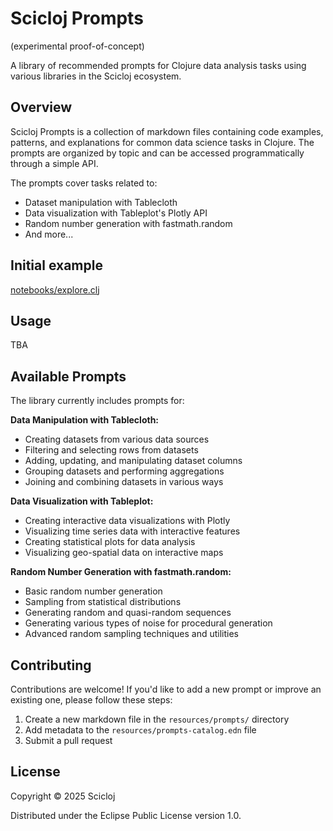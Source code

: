 # Scicloj Prompts

(experimental proof-of-concept)

A library of recommended prompts for Clojure data analysis tasks using various libraries in the Scicloj ecosystem.

## Overview

Scicloj Prompts is a collection of markdown files containing code examples, patterns, and explanations for common data science tasks in Clojure. The prompts are organized by topic and can be accessed programmatically through a simple API.

The prompts cover tasks related to:
- Dataset manipulation with Tablecloth
- Data visualization with Tableplot's Plotly API
- Random number generation with fastmath.random
- And more...

## Initial example

[notebooks/explore.clj](notebooks/explore.clj)


## Usage
TBA

## Available Prompts

The library currently includes prompts for:

**Data Manipulation with Tablecloth:**
- Creating datasets from various data sources
- Filtering and selecting rows from datasets
- Adding, updating, and manipulating dataset columns
- Grouping datasets and performing aggregations
- Joining and combining datasets in various ways

**Data Visualization with Tableplot:**
- Creating interactive data visualizations with Plotly
- Visualizing time series data with interactive features
- Creating statistical plots for data analysis
- Visualizing geo-spatial data on interactive maps

**Random Number Generation with fastmath.random:**
- Basic random number generation
- Sampling from statistical distributions
- Generating random and quasi-random sequences
- Generating various types of noise for procedural generation
- Advanced random sampling techniques and utilities

## Contributing

Contributions are welcome! If you'd like to add a new prompt or improve an existing one, please follow these steps:

1. Create a new markdown file in the `resources/prompts/` directory
2. Add metadata to the `resources/prompts-catalog.edn` file
3. Submit a pull request

## License

Copyright © 2025 Scicloj

Distributed under the Eclipse Public License version 1.0.
